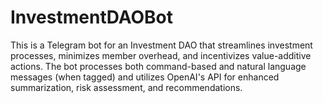 # InvestmentDAOBot
This is a Telegram bot for an Investment DAO that streamlines investment processes, minimizes member overhead, and incentivizes value-additive actions. The bot processes both command-based and natural language messages (when tagged) and utilizes OpenAI's API for enhanced summarization, risk assessment, and recommendations.
